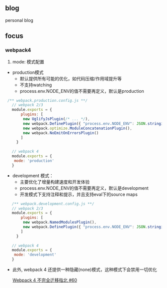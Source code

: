 ## blog
personal blog
## focus
### webpack4 
1. mode: 模式配置
- production模式
    - 默认提供所有可能的优化，如代码压缩/作用域提升等
    - 不支持watching
    - process.env.NODE_ENV的值不需要再定义，默认是production
```js
 /** webpack.production.config.js **/
   // webpack 2/3 
   module.exports = {
       plugins: [
        new UglifyJsPlugin(/* ... */),
        new webpack.DefinePlugin({ "process.env.NODE_ENV": JSON.stringify("production") }),
        new webpack.optimize.ModuleConcatenationPlugin(),
        new webpack.NoEmitOnErrorsPlugin()
       ]
     }
     
   // webpack 4  
   module.exports = {
   	mode: 'production'
   }
```
- development 模式：
    - 主要优化了增量构建速度和开发体验
    -  process.env.NODE_ENV的值不需要再定义，默认是development
    - 开发模式下支持注释和提示，并且支持eval下的source maps
```js
   /** webpack.development.config.js **/
   // webpack 2/3 
   module.exports = {
       plugins: [
        new webpack.NamedModulesPlugin(),
        new webpack.DefinePlugin({ "process.env.NODE_ENV": JSON.stringify("development") })
       ]
     }
     
   // webpack 4  
   module.exports = {
   	mode: 'development'
   }
```
- 此外, webpack 4 还提供一种隐藏(none)模式，这种模式下会禁用一切优化

  [Webpack 4 不完全迁移指北 #60
](https://github.com/dwqs/blog/issues/60)


